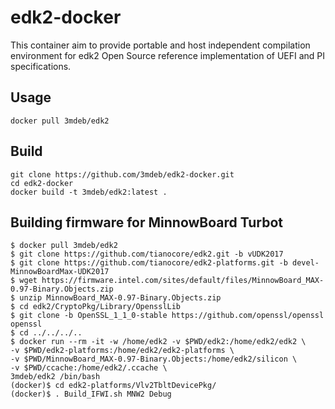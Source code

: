 edk2-docker
===========

This container aim to provide portable and host independent compilation
environment for edk2 Open Source reference implementation of UEFI and PI
specifications.

Usage
-----

```
docker pull 3mdeb/edk2
```

Build
-----

```
git clone https://github.com/3mdeb/edk2-docker.git
cd edk2-docker
docker build -t 3mdeb/edk2:latest .
```

Building firmware for MinnowBoard Turbot
----------------------------------------

```
$ docker pull 3mdeb/edk2
$ git clone https://github.com/tianocore/edk2.git -b vUDK2017
$ git clone https://github.com/tianocore/edk2-platforms.git -b devel-MinnowBoardMax-UDK2017
$ wget https://firmware.intel.com/sites/default/files/MinnowBoard_MAX-0.97-Binary.Objects.zip
$ unzip MinnowBoard_MAX-0.97-Binary.Objects.zip
$ cd edk2/CryptoPkg/Library/OpensslLib
$ git clone -b OpenSSL_1_1_0-stable https://github.com/openssl/openssl openssl
$ cd ../../../..
$ docker run --rm -it -w /home/edk2 -v $PWD/edk2:/home/edk2/edk2 \
-v $PWD/edk2-platforms:/home/edk2/edk2-platforms \
-v $PWD/MinnowBoard_MAX-0.97-Binary.Objects:/home/edk2/silicon \
-v $PWD/ccache:/home/edk2/.ccache \
3mdeb/edk2 /bin/bash
(docker)$ cd edk2-platforms/Vlv2TbltDevicePkg/
(docker)$ . Build_IFWI.sh MNW2 Debug
```
